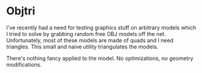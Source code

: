 Objtri
=============================================================================

I've recently had a need for testing graphics stuff on arbitrary models which
I tried to solve by grabbing random free OBJ models off the net. Unfortunately,
most of these models are made of quads and I need triangles. This small
and naive utility triangulates the models.

There's nothing fancy applied to the model. No optimizations, no geometry modifications.